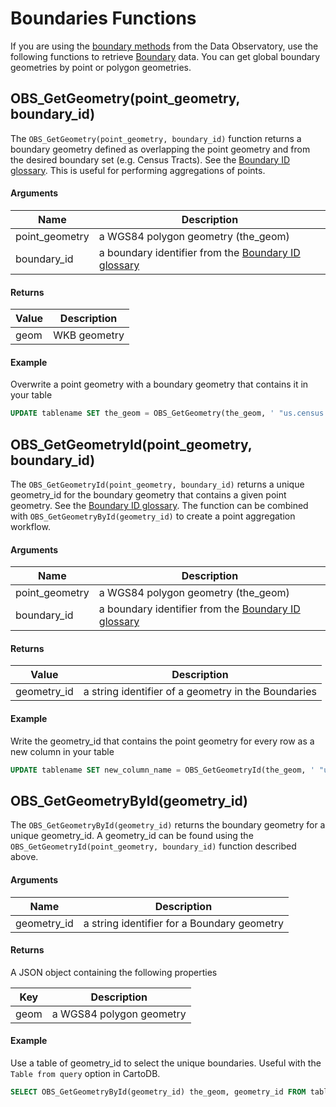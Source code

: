 # Boundaries Functions

If you are using the [boundary methods](/dataobservatory/overview/#boundary-methods) from the Data Observatory, use the following functions to retrieve [Boundary](/dataobservatory/overview/#boundary-data) data. You can get global boundary geometries by point or polygon geometries.

## OBS_GetGeometry(point_geometry, boundary_id)

The ```OBS_GetGeometry(point_geometry, boundary_id)``` function returns a boundary geometry defined as overlapping the point geometry and from the desired boundary set (e.g. Census Tracts). See the [Boundary ID glossary](/dataobservatory/glossary/#boundary-ids). This is useful for performing aggregations of points.

#### Arguments

Name | Description
--- | ---
point_geometry | a WGS84 polygon geometry (the_geom)
boundary_id | a boundary identifier from the [Boundary ID glossary](/dataobservatory/glossary/#boundary-ids)  

#### Returns

Value | Description
--- | ---
geom | WKB geometry

#### Example

Overwrite a point geometry with a boundary geometry that contains it in your table

```SQL
UPDATE tablename SET the_geom = OBS_GetGeometry(the_geom, ' "us.census.tiger".block_group')
```

<!--
Should add the SQL API call here too
-->

## OBS_GetGeometryId(point_geometry, boundary_id)

The ```OBS_GetGeometryId(point_geometry, boundary_id)``` returns a unique geometry_id for the boundary geometry that contains a given point geometry. See the [Boundary ID glossary](/dataobservatory/glossary/#boundary-ids). The function can be combined with ```OBS_GetGeometryById(geometry_id)``` to create a point aggregation workflow.

#### Arguments

Name |Description
--- | ---
point_geometry | a WGS84 polygon geometry (the_geom)
boundary_id | a boundary identifier from the [Boundary ID glossary](/dataobservatory/glossary/#boundary-ids)  

#### Returns

Value | Description
--- | ---
geometry_id | a string identifier of a geometry in the Boundaries

#### Example

Write the geometry_id that contains the point geometry for every row as a new column in your table

```SQL
UPDATE tablename SET new_column_name = OBS_GetGeometryId(the_geom, ' "us.census.tiger".block_group')
```

## OBS_GetGeometryById(geometry_id)

The ```OBS_GetGeometryById(geometry_id)``` returns the boundary geometry for a unique geometry_id. A geometry_id can be found using the ```OBS_GetGeometryId(point_geometry, boundary_id)``` function described above.

#### Arguments

Name |Description
--- | ---
geometry_id | a string identifier for a Boundary geometry

#### Returns

A JSON object containing the following properties

Key | Description
--- | ---
geom | a WGS84 polygon geometry

#### Example

Use a table of geometry_id to select the unique boundaries. Useful with the ```Table from query``` option in CartoDB.

```SQL
SELECT OBS_GetGeometryById(geometry_id) the_geom, geometry_id FROM tablename GROUP BY geometry_id
```